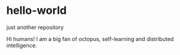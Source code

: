 # hello-world
just another repository

Hi humans! I am a big fan of octopus, self-learning and distributed intelligence.
